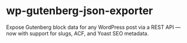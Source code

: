 # wp-gutenberg-json-exporter
Expose Gutenberg block data for any WordPress post via a REST API — now with support for slugs, ACF, and Yoast SEO metadata.

